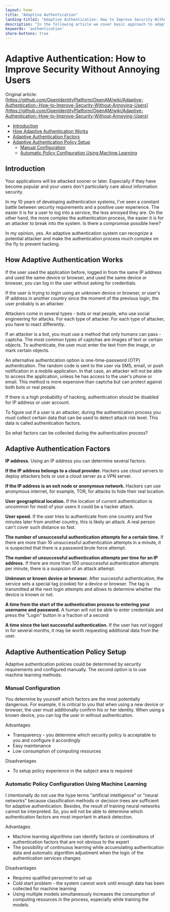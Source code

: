 ```yaml
---
layout: home
title: "Adaptive Authentication"
landing-title2: "Adaptive Authentication: How to Improve Security Without Annoying Users"
description: "In the following article we cover basic approach to adaptive authentication"
keywords: 'authentication'
share-buttons: true
---
```


# Adaptive Authentication: How to Improve Security Without Annoying Users

Original article: [https://github.com/OpenIdentityPlatform/OpenAM/wiki/Adaptive-Authentication:-How-to-Improve-Security-Without-Annoying-Users](https://github.com/OpenIdentityPlatform/OpenAM/wiki/Adaptive-Authentication:-How-to-Improve-Security-Without-Annoying-Users)

- [Introduction](#introduction)
- [How Adaptive Authentication Works](#how-adaptive-authentication-works)
- [Adaptive Authentication Factors](#adaptive-authentication-factors)
- [Adaptive Authentication Policy Setup](#adaptive-authentication-policy-setup)
  * [Manual Configuration](#manual-configuration)
  * [Automatic Policy Configuration Using Machine Learning](#automatic-policy-configuration-using-machine-learning)


## Introduction

Your applications will be attacked sooner or later. Especially if they have become popular and your users don't particularly care about information security.

In my 10 years of developing authentication systems, I've seen a constant battle between security requirements and a positive user experience. The easier it is for a user to log into a service, the less annoyed they are. On the other hand, the more complex the authentication process, the easier it is for an attacker to break into the system. Is there a compromise possible here?

In my opinion, yes. An adaptive authentication system can recognize a potential attacker and make the authentication process much complex on the fly to prevent hacking.

## How Adaptive Authentication Works

If the user used the application before, logged in from the same IP address and used the same device or browser, and used the same device or browser, you can log in the user without asking for credentials.

If the user is trying to login using an unknown device or browser, or user's IP address in another country since the moment of the previous login, the user probably is an attacker.

Attackers come in several types - bots or real people, who use social engineering for attacks. For each type of attacker. For each type of attacker, you have to react differently.

If an attacker is a bot, you must use a method that only humans can pass - captcha. The most common types of captchas are images of text or certain objects. To authenticate, the user must enter the text from the image, or mark certain objects.

An alternative authentication option is one-time-password (OTP) authentication. The random code is sent to the user via SMS, email, or push notification in a mobile application. In that case, an attacker will not be able to access the application, unless he has access to the user's phone or email. This method is more expensive than captcha but can protect against both bots or real people.

If there is a high probability of hacking, authentication should be disabled for IP address or user account.

To figure out if a user is an attacker, during the authentication process you must collect certain data that can be used to detect attack risk level. This data is called authentication factors.

So what factors can be collected during the authentication process?

## Adaptive Authentication Factors

**IP address.** Using an IP address you can determine several factors:

**If the IP address belongs to a cloud provider.** Hackers use cloud servers to deploy attackers bots or use a cloud server as a VPN server.

**If the IP address is an exit node or anonymous network.** Hackers can use anonymous internet, for example, TOR, for attacks to hide their real location. 

**User geographical location.** If the location of current authentication is uncommon for most of your users it could be a hacker attack.

**User speed.** If the user tries to authenticate from one country and five minutes later from another country, this is likely an attack. A real person can't cover such distance so fast.

**The number of unsuccessful authentication attempts for a certain  time.** If there are more than 10 unsuccessful authentication attempts in a minute, it is suspected that there is a password brute force attempt.

**The number of unsuccessful authentication attempts per time for an IP address.** If there are more than 100 unsuccessful authentication attempts per minute, there is a suspicion of an attack attempt.

**Unknown or known device or browser.** After successful authentication, the service sets a special tag (cookie) for a device or browser. The tag is transmitted at the next login attempts and allows to determine whether the device is known or not.

**A time from the start of the authentication process to entering your username and password.** A human will not be able to enter credentials and press the "Login" button in a fraction of a second

**A time since the last successful authentication.** If the user has not logged in for several months, it may be worth requesting additional data from the user.

## Adaptive Authentication Policy Setup

Adaptive authentication policies could be determined by security requirements and configured manually. The second option is to use machine learning methods.

### Manual Configuration

You determine by yourself which factors are the most potentially dangerous. For example, it is critical to you that when using a new device or browser, the user must additionally confirm his or her identity. When using a known device, you can log the user in without authentication.

Advantages

- Transparency - you determine which security policy is acceptable to you and configure it accordingly
- Easy maintenance
- Low consumption of computing resources

Disadvantages

- To setup policy experience in the subject area is required

### Automatic Policy Configuration Using Machine Learning

I intentionally do not use the hype terms "artificial intelligence" or "neural networks" because classification methods or decision trees are sufficient for adaptive authentication. Besides, the result of training neural networks cannot be interpreted. So, you will not be able to determine which authentication factors are most important in attack detection.

Advantages

- Machine learning algorithms can identify factors or combinations of authentication factors that are not obvious to the expert
- The possibility of continuous learning while accumulating authentication data and automatic algorithm adjustment when the logic of the authentication services changes

Disadvantages

- Requires qualified personnel to set up
- Cold start problem - the system cannot work until enough data has been collected for machine learning
- Using multiple models simultaneously increases the consumption of computing resources in the process, especially while training the models.